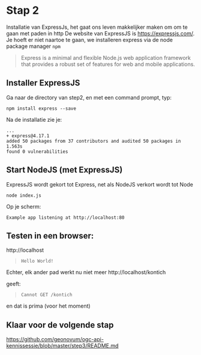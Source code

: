 # Stap 2

Installatie van ExpressJs, het gaat ons leven makkelijker maken om om te gaan met paden in http
De website van ExpressJS is https://expressjs.com/. Je hoeft er niet naartoe te gaan, we installeren express via de node package manager `npm`

> Express is a minimal and flexible Node.js web application framework that provides a robust set of features for web and mobile applications.


## Installer ExpressJS

Ga naar de directory van step2, en met een command prompt, typ:

```
npm install express --save
```

Na de installatie zie je:

```
...
+ express@4.17.1
added 50 packages from 37 contributors and audited 50 packages in 1.563s
found 0 vulnerabilities
```

## Start NodeJS (met ExpressJS)

ExpressJS wordt gekort tot Express, net als NodeJS verkort wordt tot Node

```
node index.js
```
Op je scherm:
```
Example app listening at http://localhost:80
```

## Testen in een browser:
http://localhost

> `Hello World!`

Echter, elk ander pad werkt nu niet meer
http://localhost/kontich

geeft:
> `Cannot GET /kontich`

en dat is prima (voor het moment)

## Klaar voor de volgende stap
https://github.com/geonovum/ogc-api-kennissessie/blob/master/step3/README.md
